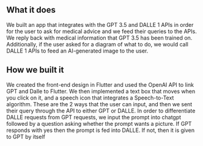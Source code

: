 ## What it does

We built an app that integrates with the GPT 3.5 and DALLE 1 APIs in order for the user to ask for medical advice and we feed their queries to the APIs. We reply back with medical information that GPT 3.5 has been trained on. Additionally, if the user asked for a diagram of what to do, we would call DALLE 1 APIs to feed an AI-generated image to the user.

## How we built it

We created the front-end design in Flutter and used the OpenAI API to link GPT and Dalle to Flutter. We then implemented a text box that moves when you click on it, and a speech icon that integrates a Speech-to-Text algorithm. These are the 2 ways that the user can input, and then we sent their query through the API to either GPT or DALLE. In order to differentiate DALLE requests from GPT requests, we input the prompt into chatgpt followed by a question asking whether the prompt wants a picture. If GPT responds with yes then the prompt is fed into DALLE. If not, then it is given to GPT by itself
